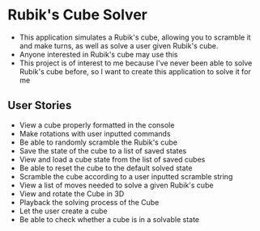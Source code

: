 # Rubik's Cube Solver

- This application simulates a Rubik's cube, allowing you to scramble it and make turns, as well as solve a
user given Rubik's cube.
- Anyone interested in Rubik's cube may use this
- This project is of interest to me because I've never been able to solve Rubik's cube before, so I want to create this
application to solve it for me

## User Stories
- View a cube properly formatted in the console
- Make rotations with user inputted commands
- Be able to randomly scramble the Rubik's cube
- Save the state of the cube to a list of saved states
- View and load a cube state from the list of saved cubes
- Be able to reset the cube to the default solved state
- Scramble the cube according to a user inputted scramble string
- View a list of moves needed to solve a given Rubik's cube
- View and rotate the Cube in 3D
- Playback the solving process of the Cube
- Let the user create a cube
- Be able to check whether a cube is in a solvable state
